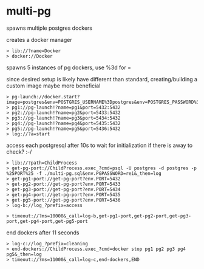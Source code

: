 # multi-pg

spawns multiple postgres dockers

creates a docker manager
```
> lib://?name=Docker
> docker://Docker
```

spawns 5 instances of pg dockers, use %3d for =

since desired setup is likely have different than standard,
creating/building a custom image maybe more beneficial

```
> pg-launch://docker.start?image=postgres&env=POSTGRES_USERNAME%3Dpostgres&env=POSTGRES_PASSWORD%3Drei
> pg1://pg-launch!?name=pg1&port=5432:5432
> pg2://pg-launch!?name=pg2&port=5433:5432
> pg3://pg-launch!?name=pg3&port=5434:5432
> pg4://pg-launch!?name=pg4&port=5435:5432
> pg5://pg-launch!?name=pg5&port=5436:5432
> log://?a=start
```

access each postgresql after 10s to wait for initialization
if there is away to check? :-/

```
> lib://?path=ChildProcess
> get-pg-port://ChildProcess.exec_?cmd=psql -U postgres -d postgres -p %25PORT%25 -f ./multi-pg.sql&env.PGPASSWORD=rei&_then=log
> get-pg1-port://get-pg-port?env.PORT=5432
> get-pg2-port://get-pg-port?env.PORT=5433
> get-pg3-port://get-pg-port?env.PORT=5434
> get-pg4-port://get-pg-port?env.PORT=5435
> get-pg5-port://get-pg-port?env.PORT=5436
> log-b://log_?prefix=access

> timeout://?ms=10000&_call=log-b,get-pg1-port,get-pg2-port,get-pg3-port,get-pg4-port,get-pg5-port
```

end dockers after 11 seconds
```
> log-c://log_?prefix=cleaning
> end-dockers://ChildProcess.exec_?cmd=docker stop pg1 pg2 pg3 pg4 pg5&_then=log
> timeout://?ms=11000&_call=log-c,end-dockers,END
```